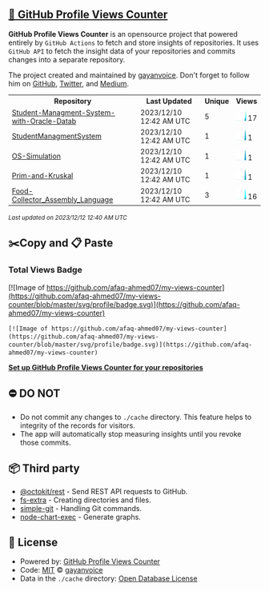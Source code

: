 ## [🚀 GitHub Profile Views Counter](https://github.com/gayanvoice/github-profile-views-counter)
**GitHub Profile Views Counter** is an opensource project that powered entirely by  `GitHub Actions` to fetch and store insights of repositories.
It uses `GitHub API` to fetch the insight data of your repositories and commits changes into a separate repository.

The project created and maintained by [gayanvoice](https://github.com/gayanvoice). Don't forget to follow him on [GitHub](https://github.com/gayanvoice), [Twitter](https://twitter.com/gayanvoice), and [Medium](https://gayanvoice.medium.com/).

<table>
	<tr>
		<th>
			Repository
		</th>
		<th>
			Last Updated
		</th>
		<th>
			Unique
		</th>
		<th>
			Views
		</th>
	</tr>
	<tr>
		<td>
			<a href="https://github.com/afaq-ahmed07/my-views-counter/tree/master/readme/654522860/year.md">
				Student-Managment-System-with-Oracle-Datab
			</a>
		</td>
		<td>
			2023/12/10 12:42 AM UTC
		</td>
		<td>
			5
		</td>
		<td>
			<img alt="Response time graph" src="https://github.com/afaq-ahmed07/my-views-counter/raw/master/graph/654522860/small/year.png" height="20"> 17
		</td>
	</tr>
	<tr>
		<td>
			<a href="https://github.com/afaq-ahmed07/my-views-counter/tree/master/readme/606989314/year.md">
				StudentManagmentSystem
			</a>
		</td>
		<td>
			2023/12/10 12:42 AM UTC
		</td>
		<td>
			1
		</td>
		<td>
			<img alt="Response time graph" src="https://github.com/afaq-ahmed07/my-views-counter/raw/master/graph/606989314/small/year.png" height="20"> 1
		</td>
	</tr>
	<tr>
		<td>
			<a href="https://github.com/afaq-ahmed07/my-views-counter/tree/master/readme/653105890/year.md">
				OS-Simulation
			</a>
		</td>
		<td>
			2023/12/10 12:42 AM UTC
		</td>
		<td>
			1
		</td>
		<td>
			<img alt="Response time graph" src="https://github.com/afaq-ahmed07/my-views-counter/raw/master/graph/653105890/small/year.png" height="20"> 1
		</td>
	</tr>
	<tr>
		<td>
			<a href="https://github.com/afaq-ahmed07/my-views-counter/tree/master/readme/608704106/year.md">
				Prim-and-Kruskal
			</a>
		</td>
		<td>
			2023/12/10 12:42 AM UTC
		</td>
		<td>
			1
		</td>
		<td>
			<img alt="Response time graph" src="https://github.com/afaq-ahmed07/my-views-counter/raw/master/graph/608704106/small/year.png" height="20"> 1
		</td>
	</tr>
	<tr>
		<td>
			<a href="https://github.com/afaq-ahmed07/my-views-counter/tree/master/readme/654526552/year.md">
				Food-Collector_Assembly_Language
			</a>
		</td>
		<td>
			2023/12/10 12:42 AM UTC
		</td>
		<td>
			3
		</td>
		<td>
			<img alt="Response time graph" src="https://github.com/afaq-ahmed07/my-views-counter/raw/master/graph/654526552/small/year.png" height="20"> 16
		</td>
	</tr>
</table>

<small><i>Last updated on 2023/12/12 12:40 AM UTC</i></small>

## ✂️Copy and 📋 Paste
### Total Views Badge
[![Image of https://github.com/afaq-ahmed07/my-views-counter](https://github.com/afaq-ahmed07/my-views-counter/blob/master/svg/profile/badge.svg)](https://github.com/afaq-ahmed07/my-views-counter)

```readme
[![Image of https://github.com/afaq-ahmed07/my-views-counter](https://github.com/afaq-ahmed07/my-views-counter/blob/master/svg/profile/badge.svg)](https://github.com/afaq-ahmed07/my-views-counter)
```
[**Set up GitHub Profile Views Counter for your repositories**](https://github.com/gayanvoice/github-profile-views-counter)
## ⛔ DO NOT
- Do not commit any changes to `./cache` directory. This feature helps to integrity of the records for visitors.
- The app will automatically stop measuring insights until you revoke those commits.
## 📦 Third party

- [@octokit/rest](https://www.npmjs.com/package/@octokit/rest) - Send REST API requests to GitHub.
- [fs-extra](https://www.npmjs.com/package/fs-extra) - Creating directories and files.
- [simple-git](https://www.npmjs.com/package/simple-git) - Handling Git commands.
- [node-chart-exec](https://www.npmjs.com/package/node-chart-exec) - Generate graphs.
## 📄 License
- Powered by: [GitHub Profile Views Counter](https://github.com/gayanvoice/github-profile-views-counter)
- Code: [MIT](./LICENSE) © [gayanvoice](https://github.com/gayanvoice)
- Data in the `./cache` directory: [Open Database License](https://opendatacommons.org/licenses/odbl/1-0/)